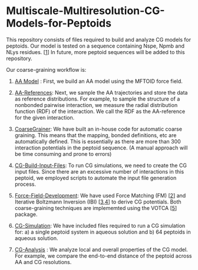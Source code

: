 # Multiscale-Multiresolution-CG-Models-for-Peptoids

This repository consists of files required to build and analyze CG models for peptoids. Our model is tested on a sequence containing Nspe, Npmb and NLys residues. [[1](https://doi.org/10.1039/C3OB40561C)] In future, more peptoid sequences will be added to this repository.

Our coarse-graining workflow is: 

1. [AA Model](Nspe-Npmb-NLys/AA-Model) : First, we build an AA model using the MFTOID force field. 

2. [AA-References](Nspe-Npmb-NLys/AA-References): Next, we sample the AA trajectories and store the data as reference distributions. For example, to sample the structure of a nonbonded pairwise interaction, we measure the radial distribution function (RDF) of the interaction. We call the RDF as the AA-reference for the given interaction.

3. [CoarseGrainer](Nspe-Npmb-NLys/CoarseGrainer): We have built an in-house code for automatic coarse graining. This means that the mapping, bonded definitions, etc are automatically defined. This is essentially as there are more than 300 interaction potentials in the peptoid sequence. (A manual approach will be time consuming and prone to errors)

4. [CG-Build-Input-Files](Nspe-Npmb-NLys/CG-Build-Input-Files): To run CG simulations, we need to create the CG input files. Since there are an excessive number of interactions in this peptoid, we employed scripts to automate the input file generation process. 

5. [Force-Field-Development](Nspe-Npmb-NLys/Force-Field-Development): We have used Force Matching (FM) [[2](https://doi.org/10.1021/jp044629q)] and Iterative Boltzmann Inversion (IBI) [[3](https://doi.org/10.1002/1439-7641(20020916)3:9%3C754::AID-CPHC754%3E3.0.CO;2-U),[4](https://doi.org/10.1002/jcc.10307)] to derive CG potentials. Both coarse-graining techniques are implememted using the VOTCA [[5](https://doi.org/10.1021/ct900369w)] package. 

6. [CG-Simulation](Nspe-Npmb-NLys/CG-Simulation): We have included files required to run a CG simulation for: a) a single peptoid system in aqueous solution and b) 64 peptoids in aqueous solution.  

7. [CG-Analysis](Nspe-Npmb-NLys/CG-Analysis) : We analyze local and overall properties of the CG model. For example, we compare the end-to-end distance of the peptoid across AA and CG resolutions. 





